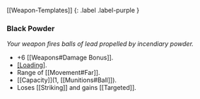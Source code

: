 
[[Weapon-Templates]]
{: .label .label-purple }

### Black Powder
*Your weapon fires balls of lead propelled by incendiary powder.*
* +6 [[Weapons#Damage Bonus]]. 
* [[Loading]](2).
* Range of [[Movement#Far]].
* [[Capacity]](1, [[Munitions#Ball]]).
* Loses [[Striking]] and gains [[Targeted]].